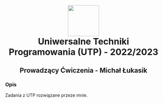 <h1 align="center">
  <div>
    <img width="100" src="https://user-images.githubusercontent.com/88508650/178162459-1cb35c87-903c-4a3b-8b63-b2aa88e344b0.svg" alt="" />
  </div>
Uniwersalne Techniki Programowania (UTP) - 2022/2023
</h1>

<h2 align="center"> Prowadzący Ćwiczenia - Michał Łukasik </h2>
<h3>Opis</h3>
Zadania z UTP rozwiązane przeze mnie.
